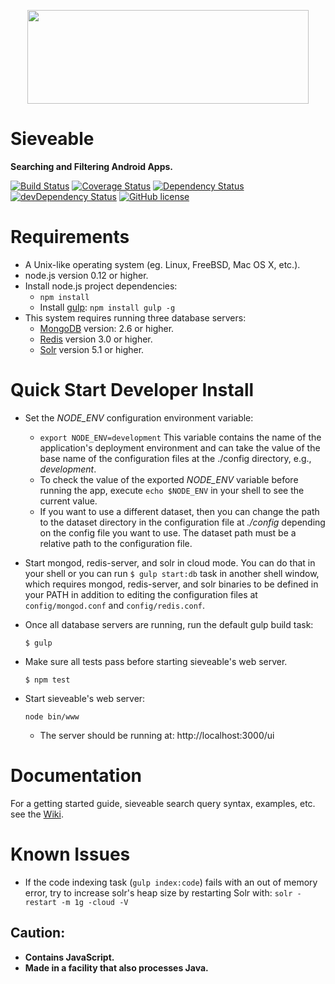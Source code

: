 <p align="center">
  <a href="http://sieveable.io">
    <img height="150" width="450" src="https://github.com/sikuli/sieveable/wiki/images/sieveable.png">
  </a>
</p>

# Sieveable
**Searching and Filtering Android Apps.**

[![Build Status](https://travis-ci.org/sikuli/sieveable.svg?branch=master)](http://travis-ci.org/sikuli/sieveable) [![Coverage Status](https://coveralls.io/repos/sikuli/sieveable/badge.svg)](https://coveralls.io/r/sikuli/sieveable) [![Dependency Status](https://david-dm.org/sikuli/sieveable.svg)](https://david-dm.org/sikuli/sieveable) [![devDependency Status](https://david-dm.org/sikuli/sieveable/dev-status.svg)](https://david-dm.org/sikuli/sieveable#info=devDependencies)
[![GitHub license](https://img.shields.io/github/license/mashape/apistatus.svg)](https://github.com/sikuli/sieveable)


# Requirements
- A Unix-like operating system (eg. Linux, FreeBSD, Mac OS X, etc.).
- node.js version 0.12 or higher.
- Install node.js project dependencies:
  - `npm install`
  - Install [gulp]('http://gulpjs.com/'): `npm install gulp -g`
- This system requires running three database servers: 
  - [MongoDB]('https://www.mongodb.org/') version: 2.6 or higher. 
  - [Redis]('http://redis.io/') version 3.0 or higher. 
  - [Solr]('http://lucene.apache.org/solr/') version 5.1 or higher.
  
# Quick Start Developer Install

- Set the *NODE_ENV* configuration environment variable:
  -  `export NODE_ENV=development` This variable contains the name of the application's deployment environment and can take the value of the base name of the configuration files at the ./config directory, e.g., _development_.
  - To check the value of the exported *NODE_ENV* variable before running the app, execute `echo $NODE_ENV` in your shell to see the current value.
  - If you want to use a different dataset, then you can change the path to the dataset directory in the configuration file at *./config* depending on the config file you want to use. The dataset path must be a relative path to the configuration file.
- Start mongod, redis-server, and solr in cloud mode. You can do that in your shell or you can run ``` $ gulp start:db ``` task in another shell window, which requires mongod, redis-server, and solr binaries to be defined in your PATH in addition to editing the configuration files at ```config/mongod.conf``` and ```config/redis.conf```.
- Once all database servers are running, run the default gulp build task: 

  ```shell
  $ gulp
  ```
- Make sure all tests pass before starting sieveable's web server.

  ```shell
  $ npm test
  ```
- Start sieveable's web server:

  ```shell
  node bin/www
  ```
  - The server should be running at: http://localhost:3000/ui

# Documentation
For a getting started guide, sieveable search query syntax, examples, etc. see the [Wiki](https://github.com/sikuli/sieveable/wiki).

# Known Issues
- If the code indexing task (```gulp index:code```) fails with an out of memory error, try to increase solr's heap size by restarting Solr with: ```solr -restart -m 1g -cloud -V ```

## Caution:
- **Contains JavaScript.**
- **Made in a facility that also processes Java.**
